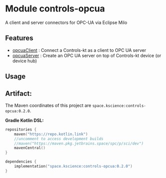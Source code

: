 # Module controls-opcua

A client and server connectors for OPC-UA via Eclipse Milo

## Features

 - [opcuaClient](src/main/kotlin/space/kscience/controls/opcua/client) : Connect a Controls-kt as a client to OPC UA server
 - [opcuaServer](src/main/kotlin/space/kscience/controls/opcua/server) : Create an OPC UA server on top of Controls-kt device (or device hub)


## Usage

## Artifact:

The Maven coordinates of this project are `space.kscience:controls-opcua:0.2.0`.

**Gradle Kotlin DSL:**
```kotlin
repositories {
    maven("https://repo.kotlin.link")
    //uncomment to access development builds
    //maven("https://maven.pkg.jetbrains.space/spc/p/sci/dev")
    mavenCentral()
}

dependencies {
    implementation("space.kscience:controls-opcua:0.2.0")
}
```
